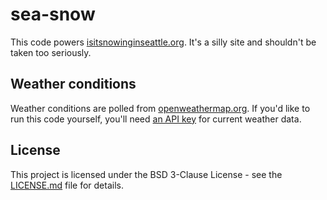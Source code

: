 # sea-snow

This code powers [isitsnowinginseattle.org](https://isitsnowinginseattle.org). It's a silly site and shouldn't be taken too seriously.

## Weather conditions

Weather conditions are polled from [openweathermap.org](https://openweathermap.org/). If you'd like to run this code yourself, you'll need [an API key](https://openweathermap.org/api) for current weather data.

## License

This project is licensed under the BSD 3-Clause License - see the [LICENSE.md](LICENSE.md) file for details.
